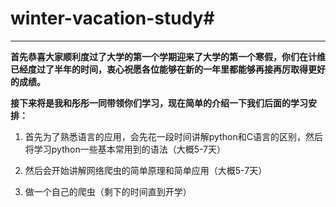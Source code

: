 # winter-vacation-study#
-----------------------------------------------------
**首先恭喜大家顺利度过了大学的第一个学期迎来了大学的第一个寒假，你们在计维已经度过了半年的时间，衷心祝愿各位能够在新的一年里都能够再接再厉取得更好的成绩。**

**接下来将是我和彤彤一同带领你们学习，现在简单的介绍一下我们后面的学习安排：**<br>

1. 首先为了熟悉语言的应用，会先花一段时间讲解python和C语言的区别，然后将学习python一些基本常用到的语法（大概5-7天）

1. 然后会开始讲解网络爬虫的简单原理和简单应用（大概5-7天）
 
1. 做一个自己的爬虫（剩下的时间直到开学）
